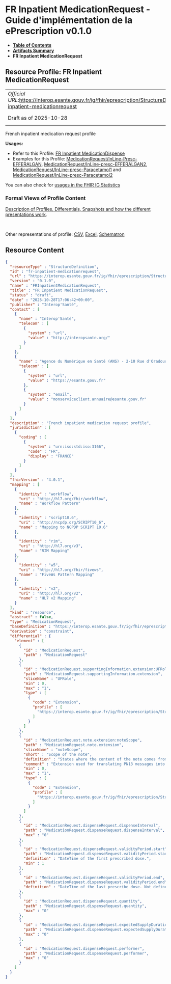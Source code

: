 # FR Inpatient MedicationRequest - Guide d'implémentation de la ePrescription v0.1.0

* [**Table of Contents**](toc.md)
* [**Artifacts Summary**](artifacts.md)
* **FR Inpatient MedicationRequest**

## Resource Profile: FR Inpatient MedicationRequest 

| | |
| :--- | :--- |
| *Official URL*:https://interop.esante.gouv.fr/ig/fhir/eprescription/StructureDefinition/fr-inpatient-medicationrequest | *Version*:0.1.0 |
| Draft as of 2025-10-28 | *Computable Name*:FRInpatientMedicationRequest |

 
French inpatient medication request profile 

**Usages:**

* Refer to this Profile: [FR Inpatient MedicationDispense](StructureDefinition-fr-inpatient-medication-dispense.md)
* Examples for this Profile: [MedicationRequest/InLine-Presc-EFFERALGAN](MedicationRequest-InLine-Presc-EFFERALGAN.md), [MedicationRequest/InLine-presc-EFFERALGAN2](MedicationRequest-InLine-presc-EFFERALGAN2.md), [MedicationRequest/InLine-presc-Paracetamol1](MedicationRequest-InLine-presc-Paracetamol1.md) and [MedicationRequest/InLine-presc-Paracetamol2](MedicationRequest-InLine-presc-Paracetamol2.md)

You can also check for [usages in the FHIR IG Statistics](https://packages2.fhir.org/xig/ans.fhir.fr.eprescription|current/StructureDefinition/fr-inpatient-medicationrequest)

### Formal Views of Profile Content

 [Description of Profiles, Differentials, Snapshots and how the different presentations work](http://build.fhir.org/ig/FHIR/ig-guidance/readingIgs.html#structure-definitions). 

 

Other representations of profile: [CSV](StructureDefinition-fr-inpatient-medicationrequest.csv), [Excel](StructureDefinition-fr-inpatient-medicationrequest.xlsx), [Schematron](StructureDefinition-fr-inpatient-medicationrequest.sch) 



## Resource Content

```json
{
  "resourceType" : "StructureDefinition",
  "id" : "fr-inpatient-medicationrequest",
  "url" : "https://interop.esante.gouv.fr/ig/fhir/eprescription/StructureDefinition/fr-inpatient-medicationrequest",
  "version" : "0.1.0",
  "name" : "FRInpatientMedicationRequest",
  "title" : "FR Inpatient MedicationRequest",
  "status" : "draft",
  "date" : "2025-10-28T17:06:42+00:00",
  "publisher" : "Interop'Santé",
  "contact" : [
    {
      "name" : "Interop'Santé",
      "telecom" : [
        {
          "system" : "url",
          "value" : "http://interopsante.org/"
        }
      ]
    },
    {
      "name" : "Agence du Numérique en Santé (ANS) - 2-10 Rue d'Oradour-sur-Glane, 75015 Paris",
      "telecom" : [
        {
          "system" : "url",
          "value" : "https://esante.gouv.fr"
        },
        {
          "system" : "email",
          "value" : "monserviceclient.annuaire@esante.gouv.fr"
        }
      ]
    }
  ],
  "description" : "French inpatient medication request profile",
  "jurisdiction" : [
    {
      "coding" : [
        {
          "system" : "urn:iso:std:iso:3166",
          "code" : "FR",
          "display" : "FRANCE"
        }
      ]
    }
  ],
  "fhirVersion" : "4.0.1",
  "mapping" : [
    {
      "identity" : "workflow",
      "uri" : "http://hl7.org/fhir/workflow",
      "name" : "Workflow Pattern"
    },
    {
      "identity" : "script10.6",
      "uri" : "http://ncpdp.org/SCRIPT10_6",
      "name" : "Mapping to NCPDP SCRIPT 10.6"
    },
    {
      "identity" : "rim",
      "uri" : "http://hl7.org/v3",
      "name" : "RIM Mapping"
    },
    {
      "identity" : "w5",
      "uri" : "http://hl7.org/fhir/fivews",
      "name" : "FiveWs Pattern Mapping"
    },
    {
      "identity" : "v2",
      "uri" : "http://hl7.org/v2",
      "name" : "HL7 v2 Mapping"
    }
  ],
  "kind" : "resource",
  "abstract" : false,
  "type" : "MedicationRequest",
  "baseDefinition" : "https://interop.esante.gouv.fr/ig/fhir/eprescription/StructureDefinition/fr-medicationrequest",
  "derivation" : "constraint",
  "differential" : {
    "element" : [
      {
        "id" : "MedicationRequest",
        "path" : "MedicationRequest"
      },
      {
        "id" : "MedicationRequest.supportingInformation.extension:UFRole",
        "path" : "MedicationRequest.supportingInformation.extension",
        "sliceName" : "UFRole",
        "min" : 0,
        "max" : "1",
        "type" : [
          {
            "code" : "Extension",
            "profile" : [
              "https://interop.esante.gouv.fr/ig/fhir/eprescription/StructureDefinition/fr-uf-role"
            ]
          }
        ]
      },
      {
        "id" : "MedicationRequest.note.extension:noteScope",
        "path" : "MedicationRequest.note.extension",
        "sliceName" : "noteScope",
        "short" : "Scope of the note",
        "definition" : "States where the content of the note comes from",
        "comment" : "Extension used for translating PN13 messages into FHIR in order to discriminate the notes and not concatenate all the PN13 textual information into a single note which would be difficult to understand",
        "min" : 0,
        "max" : "1",
        "type" : [
          {
            "code" : "Extension",
            "profile" : [
              "https://interop.esante.gouv.fr/ig/fhir/eprescription/StructureDefinition/fr-medicationrequest-note-scope"
            ]
          }
        ]
      },
      {
        "id" : "MedicationRequest.dispenseRequest.dispenseInterval",
        "path" : "MedicationRequest.dispenseRequest.dispenseInterval",
        "max" : "0"
      },
      {
        "id" : "MedicationRequest.dispenseRequest.validityPeriod.start",
        "path" : "MedicationRequest.dispenseRequest.validityPeriod.start",
        "definition" : "DateTime of the first prescribed dose.",
        "min" : 1
      },
      {
        "id" : "MedicationRequest.dispenseRequest.validityPeriod.end",
        "path" : "MedicationRequest.dispenseRequest.validityPeriod.end",
        "definition" : "DateTime of the last prescribe dose. Not defined for endless prescription (at prescription time). The high value includes any matching date/time. i.e. 2012-02-03T10:00:00 is in a period that has an end value of 2012-02-03."
      },
      {
        "id" : "MedicationRequest.dispenseRequest.quantity",
        "path" : "MedicationRequest.dispenseRequest.quantity",
        "max" : "0"
      },
      {
        "id" : "MedicationRequest.dispenseRequest.expectedSupplyDuration.comparator",
        "path" : "MedicationRequest.dispenseRequest.expectedSupplyDuration.comparator",
        "max" : "0"
      },
      {
        "id" : "MedicationRequest.dispenseRequest.performer",
        "path" : "MedicationRequest.dispenseRequest.performer",
        "max" : "0"
      }
    ]
  }
}

```

